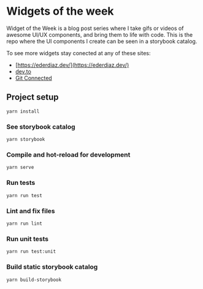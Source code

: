 # Widgets of the week

Widget of the Week is a blog post series where I take gifs or videos of awesome UI/UX components, and bring them to life with code. This is the repo where the UI components I create can be seen in a storybook catalog.

To see more widgets stay conected at any of these sites:

- [https://ederdiaz.dev/](https://ederdiaz.dev/)
- [dev.to](https://dev.to/ederchrono)
- [Git Connected](https://levelup.gitconnected.com/wotw/home)

## Project setup
```
yarn install
```

### See storybook catalog
```
yarn storybook
```

### Compile and hot-reload for development
```
yarn serve
```

### Run tests
```
yarn run test
```

### Lint and fix files
```
yarn run lint
```

### Run unit tests
```
yarn run test:unit
```

### Build static storybook catalog
```
yarn build-storybook
```
